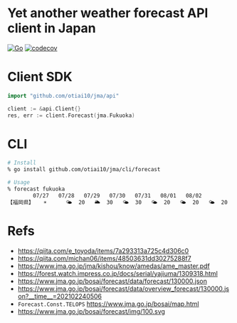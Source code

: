 # Yet another weather forecast API client in Japan

[![Go](https://github.com/otiai10/jma/actions/workflows/go.yaml/badge.svg)](https://github.com/otiai10/jma/actions/workflows/go.yaml)
[![codecov](https://codecov.io/gh/otiai10/jma/branch/main/graph/badge.svg?token=yeK0wKMzm7)](https://codecov.io/gh/otiai10/jma)

# Client SDK

```go
import "github.com/otiai10/jma/api"

client := &api.Client{}
res, err := client.Forecast(jma.Fukuoka)
```

# CLI

```zsh
# Install
% go install github.com/otiai10/jma/cli/forecast

# Usage
% forecast fukuoka
		07/27	07/28	07/29	07/30	07/31	08/01	08/02
【福岡県】	☀️  	🌤  20	🌥  30	🌤  30	🌤  20	🌤  20	🌤  20
```

# Refs

* https://qiita.com/e_toyoda/items/7a293313a725c4d306c0
* https://qiita.com/michan06/items/48503631dd30275288f7
* https://www.jma.go.jp/jma/kishou/know/amedas/ame_master.pdf
* https://forest.watch.impress.co.jp/docs/serial/yajiuma/1309318.html
* https://www.jma.go.jp/bosai/forecast/data/forecast/130000.json
* https://www.jma.go.jp/bosai/forecast/data/overview_forecast/130000.json?__time__=202102240506
* `Forecast.Const.TELOPS` https://www.jma.go.jp/bosai/map.html
* https://www.jma.go.jp/bosai/forecast/img/100.svg
